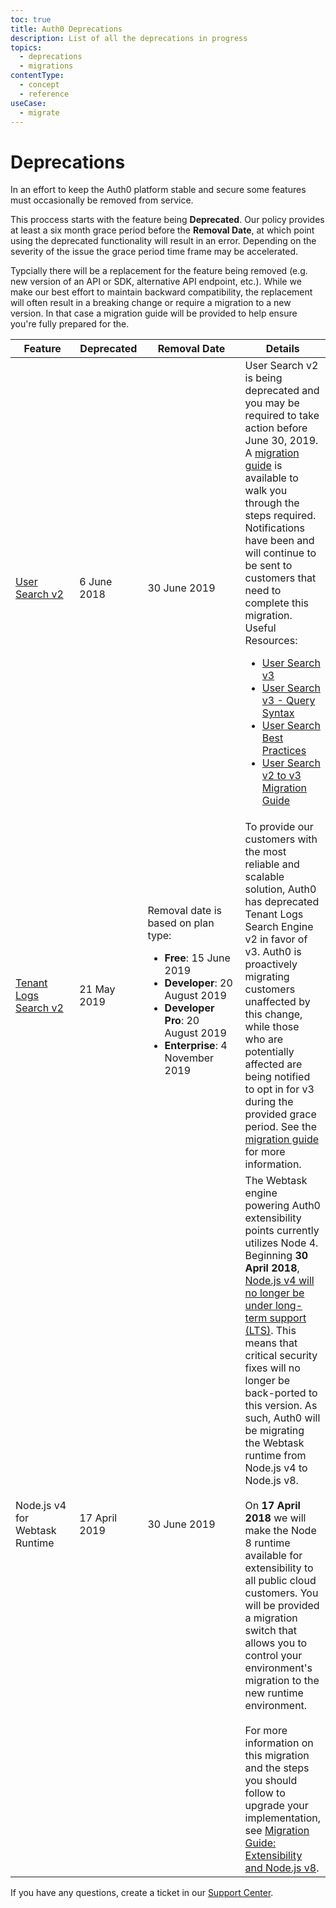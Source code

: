 ```yaml
---
toc: true
title: Auth0 Deprecations
description: List of all the deprecations in progress
topics:
  - deprecations
  - migrations
contentType:
  - concept
  - reference
useCase:
  - migrate
---
```


# Deprecations

In an effort to keep the Auth0 platform stable and secure some features must occasionally be removed from service.

This proccess starts with the feature being **Deprecated**. Our policy provides at least a six month grace period before the **Removal Date**, at which point using the deprecated functionality will result in an error. Depending on the severity of the issue the grace period time frame may be accelerated.

Typcially there will be a replacement for the feature being removed (e.g. new version of an API or SDK, alternative API endpoint, etc.). While we make our best effort to maintain backward compatibility, the replacement will often result in a breaking change or require a migration to a new version. In that case a migration guide will be provided to help ensure you're fully prepared for the.

<table class="table">
  <thead>
    <tr>
      <th style="width: 156px;">Feature</th>
      <th style="width: 100px;">Deprecated</th>
      <th style="width: 233px;">Removal Date</th>
      <th>Details</th>
    </tr>
  </thead>
  <tbody>
    <tr>
      <td><a href="https://docs-content-staging-pr-7726.herokuapp.com/docs/users/search/v3/migrate-search-v2-v3">User Search v2</a></td>
      <td>6 June 2018</td>
      <td>30 June 2019</td>
      <td>User Search v2 is being deprecated and you may be required to take action before June 30, 2019. A <a href="https://docs-content-staging-pr-7726.herokuapp.com/docs/users/search/v3/migrate-search-v2-v3">migration guide</a> is available to walk you through the steps required. Notifications have been and will continue to be sent to customers that need to complete this migration.<br>Useful Resources:<br><ul><li><a href="https://docs-content-staging-pr-7726.herokuapp.com/docs/users/search/v3">User Search v3</a></li><li><a href="https://docs-content-staging-pr-7726.herokuapp.com/docs/users/search/v3/query-syntax">User Search v3 - Query Syntax</a></li><li><a href="https://docs-content-staging-pr-7726.herokuapp.com/docs/best-practices/search-best-practices">User Search Best Practices</a></li><li><a href="https://docs-content-staging-pr-7726.herokuapp.com/docs/users/search/v3/migrate-search-v2-v3">User Search v2 to v3 Migration Guide</a></li></ul></td>
    </tr>
    <tr>
      <td><a href="https://docs-content-staging-pr-7726.herokuapp.com/docs/logs/migrate-logs-v2-v3">Tenant Logs Search v2</a></td>
      <td>21 May 2019</td>
      <td>Removal date is based on plan type: <br> 
        <ul>
          <li><b>Free</b>: 15 June 2019</li>
          <li><b>Developer</b>: 20 August 2019</li>
          <li><b>Developer Pro</b>: 20 August 2019</li>
          <li><b>Enterprise</b>: 4 November 2019</li>
        </ul>
      </td>
      <td>To provide our customers with the most reliable and scalable solution, Auth0 has deprecated Tenant Logs Search Engine v2 in favor of v3. Auth0 is proactively migrating customers unaffected by this change, while those who are potentially affected are being notified to opt in for v3 during the provided grace period.  See the <a href="https://docs-content-staging-pr-7726.herokuapp.com/docs/logs/migrate-logs-v2-v3">migration guide</a> for more information.</td>
    </tr>
    <tr>
      <td>Node.js v4 for Webtask Runtime</td>
      <td>17 April 2019</td>
      <td>30 June 2019</td>
      <td>The Webtask engine powering Auth0 extensibility points currently utilizes Node 4. Beginning <strong>30 April 2018</strong>, <a href="https://github.com/nodejs/Release#release-schedule">Node.js v4 will no longer be under long-term support (LTS)</a>. This means that critical security fixes will no longer be back-ported to this version. As such, Auth0 will be migrating the Webtask runtime from Node.js v4 to Node.js v8.<br><br>On <strong>17 April 2018</strong> we will make the Node 8 runtime available for extensibility to all public cloud customers. You will be provided a migration switch that allows you to control your environment's migration to the new runtime environment.<br><br>For more information on this migration and the steps you should follow to upgrade your implementation, see <a href="https://docs-content-staging-pr-7726.herokuapp.com/docs/migrations/guides/extensibility-node8">Migration Guide: Extensibility and Node.js v8</a>.</td>
    </tr>
  </tbody>
</table>

If you have any questions, create a ticket in our [Support Center](${env.DOMAIN_URL_SUPPORT}).
